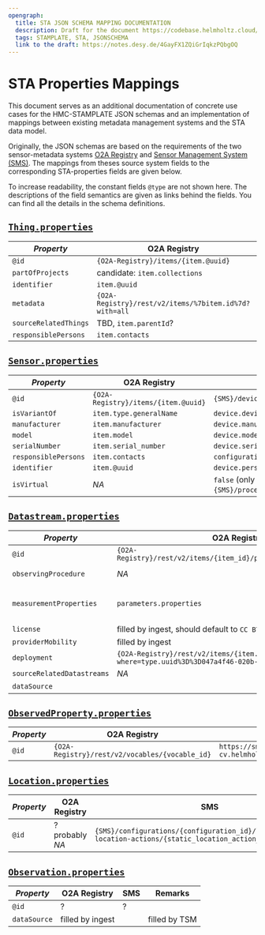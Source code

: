 ```yaml
---
opengraph:
  title: STA JSON SCHEMA MAPPING DOCUMENTATION
  description: Draft for the document https://codebase.helmholtz.cloud/stamplate/jsonschemas/documentation/mapping.md
  tags: STAMPLATE, STA, JSONSCHEMA
  link to the draft: https://notes.desy.de/4GayFX1ZQiGrIqkzPQbgOQ
---
```


# STA Properties Mappings

This document serves as an additional documentation of concrete use cases for the HMC-STAMPLATE JSON schemas and an implementation of mappings between existing metadata management systems and the STA data model.

Originally, the JSON schemas are based on the requirements of the two sensor-metadata systems [O2A Registry](https://registry.o2a-data.de/) and [Sensor Management System (SMS)](https://helmholtz.software/software/sensor-management-system). The mappings from theses source system fields to the corresponding STA-properties fields are given below.

To increase readability, the constant fields `@type` are not shown here. The descriptions of the field semantics are given as links behind the fields. You can find all the details in the schema definitions.

## [`Thing.properties`](https://codebase.helmholtz.cloud/stamplate/jsonschemas/-/blob/main/schemas/thing_properties.schema.json)

| *Property*            | O2A Registry                                                        | SMS                                                 |
|-----------------------|---------------------------------------------------------------------|-----------------------------------------------------|
| `@id`                 | `{O2A-Registry}/items/{item.@uuid}`                      | `{SMS}/configurations/{configuration_id}`                                                   |
| `partOfProjects`      | candidate: `item.collections`                                                                    | `configuration.project`                             |
| `identifier`          | `item.@uuid`                                                        | `configuration.persistent_identifier`               |
| `metadata`            | `{O2A-Registry}/rest/v2/items/%7bitem.id%7d?with=all` | `{SMS}/backend/api/v1/devices/{device_id}/sensorml` |
| `sourceRelatedThings` | TBD, `item.parentId`?                                                                   | `configuration.site`                                |
| `responsiblePersons`  | `item.contacts`                                                     | `configuration_contact_role.contact`                |



## [`Sensor.properties`](https://codebase.helmholtz.cloud/stamplate/jsonschemas/-/blob/main/schemas/sensor_properties.schema.json)

| *Property*           | O2A Registry                                   | SMS                                          |
|----------------------|------------------------------------------------|----------------------------------------------|
| `@id`                | `{O2A-Registry}/items/{item.@uuid}` | `{SMS}/devices/{device_id}`                  |
| `isVariantOf`        | `item.type.generalName`                        | `device.device_type_name`                    |
| `manufacturer`       | `item.manufacturer`                            | `device.manufacturer_name`                   |
| `model`              | `item.model`                                   | `device.model`                               |
| `serialNumber`       | `item.serial_number`                           | `device.serialNumber`                        |
| `responsiblePersons` | `item.contacts`                                | `configuration_contact_role.contact`         |
| `identifier`         | `item.@uuid`                                              | `device.persistent_identifier`               |
| `isVirtual`          | *NA*                                              | `false` (only `true` for `{SMS}/procedures`) |


## [`Datastream.properties`](https://codebase.helmholtz.cloud/stamplate/jsonschemas/-/blob/main/schemas/datastream_properties.schema.json)

| *Property*                 | O2A Registry                                                                      | SMS                                                                                                                                              | Remarks      |
|----------------------------|-----------------------------------------------------------------------------------|--------------------------------------------------------------------------------------------------------------------------------------------------|--------------|
| `@id`                      | `{O2A-Registry}/rest/v2/items/{item_id}/parameters/{paramerter_id}` | `{SMS}/datastream-links/{datastream_link_id}`                                                                                                    |              |
| `observingProcedure`       | *NA*                                                                                 | `{SMS}/device-properties/{device-property_id}/aggregation_type_name` joint with `{SMS}/datastream-links/{datastream_link_id}/aggregation_period` |              |
| `measurementProperties`    | `parameters.properties`                                                           | `device_property.{resolution\|resolution_unit\|accuracy\|measuring_range_min\|measuring_range_max}`                                              | All supported keys are available at `{O2A-Registry}/rest/v2/vocables?where=vocableGroup.id==9` |
| `license`                  | filled by ingest, should default to `CC BY 4.0`                                                                                 | `{SMS}/datastream-links/{datastream_link_id}/license_{name\|uri}`                                                                                |              |
| `providerMobility`         | filled by ingest                                                                                   | derived from `static_location_action` and/or `dynamic_location_action`                                                                           |              |
| `deployment`               | `{O2A-Registry}/rest/v2/items/{item.id}/events?where=type.uuid%3D%3D047a4f46-020b-4187-808a-6f245caebbc3`                                                                                  | `{SMS}/configurations/{configuration_id}/platforms-and-devices?deviceMountAction={device_mount_action_id}`                                       |              |
| `sourceRelatedDatastreams` | *NA*                                                                                 | related datastreams continuing or compiling this one                                                                                             |              |
| `dataSource`               |                                                                                   |                                                                                                                                                  | filled by TSM |


## [`ObservedProperty.properties`](https://codebase.helmholtz.cloud/stamplate/jsonschemas/-/blob/main/schemas/observed_property_properties.schema.json)

| *Property* | O2A Registry                                                 | SMS                                                                                     |
|------------|--------------------------------------------------------------|-----------------------------------------------------------------------------------------|
| `@id`      | `{O2A-Registry}/rest/v2/vocables/{vocable_id}` | `https://sms-cv.helmholtz.cloud/sms/cv/api/v1/measuredquantities/{measuredquantity_id}` |


## [`Location.properties`](https://codebase.helmholtz.cloud/stamplate/jsonschemas/-/blob/main/schemas/location_properties.schema.json)

| *Property* | O2A Registry | SMS                                                                                                     |
|------------|--------------|---------------------------------------------------------------------------------------------------------|
| `@id`      | ? probably *NA*            | `{SMS}/configurations/{configuration_id}/locations/static-location-actions/{static_location_action_id}` |


## [`Observation.properties`](https://codebase.helmholtz.cloud/stamplate/jsonschemas/-/blob/main/schemas/observation_properties.schema.json)

| *Property*   | O2A Registry | SMS | Remarks       |
|--------------|--------------|-----|---------------|
| `@id`        | ?            | ?   |               |
| `dataSource` | filled by ingest |     | filled by TSM |


